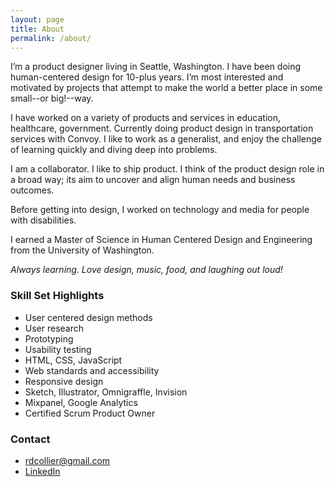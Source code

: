 ```yaml
---
layout: page
title: About
permalink: /about/
---
```


I’m a product designer living in Seattle, Washington. I have been doing human-centered design for 10-plus years. I’m most interested and motivated by projects that attempt to make the world a better place in some small--or big!--way.

I have worked on a variety of products and services in education, healthcare, government. Currently doing product design in transportation services with Convoy. I like to work as a generalist, and enjoy the challenge of learning quickly and diving deep into problems.

I am a collaborator. I like to ship product. I think of the product design role in a broad way; its aim to uncover and align human needs and business outcomes.

Before getting into design, I worked on technology and media for people with disabilities.

I earned a Master of Science in Human Centered Design and Engineering from the University of Washington.

_Always learning. Love design, music, food, and laughing out loud!_

### Skill Set Highlights

- User centered design methods
- User research
- Prototyping
- Usability testing
- HTML, CSS, JavaScript
- Web standards and accessibility
- Responsive design
- Sketch, Illustrator, Omnigraffle, Invision
- Mixpanel, Google Analytics
- Certified Scrum Product Owner


### Contact
- [rdcollier@gmail.com](mailto:rdcollier@gmail.com)
- [LinkedIn](https://www.linkedin.com/in/theryancollier/)
